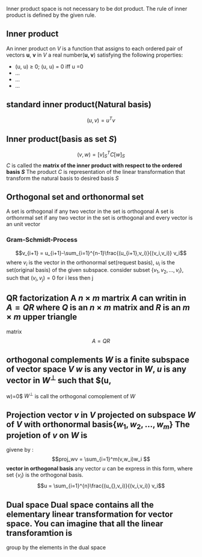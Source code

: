 Inner product space is not necessary to be dot product. 
The rule of inner product is defined by the given rule. 

## Inner product
An inner product on *V* is a function that assigns to each ordered pair of vectors **u**, **v** in *V*  a real number(**u, v**) satisfying the following properties:
- (u, u) ≥ 0; (u, u) = 0 iff u =0
- ...
- ...
- ...

## standard inner product(Natural basis)
$$ (u,v)=u^Tv$$
## Inner product(basis as set $S$)
$$(v,w)=[v]_S^T C [w]_S$$
$C$ is called the **matrix of the inner product with respect to the ordered 
basis _S_**
The product $C$ is representation of the linear transformation that transform 
the natural basis to desired basis $S$

## Orthogonal set and orthonormal set
A set is orthogonal if any two vector in the set is orthogonal 
A set is orthonrmal set if any two vector in the set is orthogonal and every 
vector is an unit vector

### Gram-Schmidt-Process

$$v_{i+1} = u_{i+1}-\sum_{i=1}^{n-1}\frac{(u_{i+1},v_i)}{(v_i,v_i)} v_i$$
where $v_i$ is the vector in the orthonormal set(request basis), $u_i$ is the set(original basis) of the given subspace. 
consider subset $\{v_1, v_2,\dots, v_i \}$, such that $(v_i, v_j)=0$ for i less then j


## QR factorization A $n\times m$ martrix $A$ can writin in  $A = QR$ where $Q$ is an $n\times m$ matrix and $R$ is an $m\times m$ upper triangle
matrix $$ A = QR $$ 

## orthogonal complements $W$ is a finite subspace of vector space $V$ $w$ is any vector in $W$, $u$ is any vector in $W^{\perp}$ such that  $(u,
w)=0$ $W^{\perp}$ is call the orthogonal comoplement of $W$ 

## Projection vector $v$ in $V$ projected on subspace $W$ of $V$ with orthonormal basis$\{w_1, w_2, \dots, w_m\}$ The projetion of $v$ on $W$ is
givene by : $$proj_wv = \sum_{i=1}^m(v,w_i)w_i $$ **vector in orthogonal basis** any vector $u$ can be express in this form, where set $\{v_i\}$ is
the orthogonal basis.  $$u = \sum_{i=1}^{n}\frac{(u_{},v_i)}{(v_i,v_i)} v_i$$

## Dual space Dual space contains all the elementary linear transformation for vector space.  You can imagine that all the linear transforamtion is
group by the elements in the dual space


